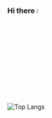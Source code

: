 ### Hi there <a href="https://www.gautamkrishnar.com/"><img src="https://media.giphy.com/media/hvRJCLFzcasrR4ia7z/giphy.gif" width="5%"></a>

![Top Langs](https://github-readme-stats.vercel.app/api/top-langs/?username=nayeem01&layout=compact)
